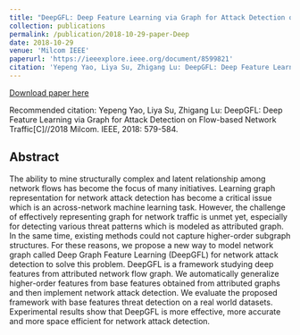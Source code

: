 ```yaml
---
title: "DeepGFL: Deep Feature Learning via Graph for Attack Detection on Flow-based Network Traffic"
collection: publications
permalink: /publication/2018-10-29-paper-Deep
date: 2018-10-29
venue: 'Milcom IEEE'
paperurl: 'https://ieeexplore.ieee.org/document/8599821'
citation: 'Yepeng Yao, Liya Su, Zhigang Lu: DeepGFL: Deep Feature Learning via Graph for Attack Detection on Flow-based Network Traffic[C]//2018 Milcom. IEEE, 2018: 579-584.'
---
```


[Download paper here](https://ieeexplore.ieee.org/document/8599821)

Recommended citation: Yepeng Yao, Liya Su, Zhigang Lu: DeepGFL: Deep Feature Learning via Graph for Attack Detection on Flow-based Network Traffic[C]//2018 Milcom. IEEE, 2018: 579-584.

## Abstract

The ability to mine structurally complex and latent relationship among network flows has become the focus of many initiatives. Learning graph representation for network attack detection has become a critical issue which is an across-network machine learning task. However, the challenge of effectively representing graph for network traffic is unmet yet, especially for detecting various threat patterns which is modeled as attributed graph. In the same time, existing methods could not capture higher-order subgraph structures. For these reasons, we propose a new way to model network graph called Deep Graph Feature Learning (DeepGFL) for network attack detection to solve this problem. DeepGFL is a framework studying deep features from attributed network flow graph. We automatically generalize higher-order features from base features obtained from attributed graphs and then implement network attack detection. We evaluate the proposed framework with base features threat detection on a real world datasets. Experimental results show that DeepGFL is more effective, more accurate and more space efficient for network attack detection.

